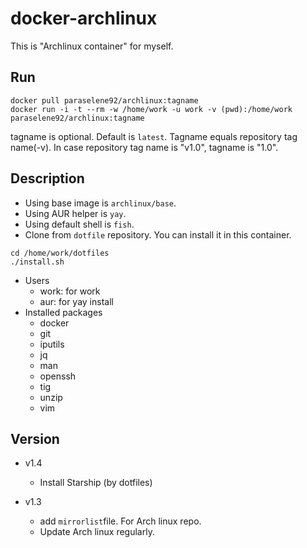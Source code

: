 # docker-archlinux

This is "Archlinux container" for myself.

## Run

```console
docker pull paraselene92/archlinux:tagname
docker run -i -t --rm -w /home/work -u work -v (pwd):/home/work paraselene92/archlinux:tagname
```

tagname is optional. Default is `latest`. Tagname equals repository tag name(-v). In case repository tag name is "v1.0", tagname is "1.0".

## Description

- Using base image is `archlinux/base`.
- Using AUR helper is `yay`.
- Using default shell is `fish`.
- Clone from `dotfile` repository. You can install it in this container.

```console
cd /home/work/dotfiles
./install.sh
```

- Users
  - work: for work
  - aur: for yay install
- Installed packages
  - docker
  - git
  - iputils
  - jq
  - man
  - openssh
  - tig
  - unzip
  - vim

## Version

- v1.4
  - Install Starship (by dotfiles)

- v1.3
  - add `mirrorlist`file. For Arch linux repo.
  - Update Arch linux regularly.
